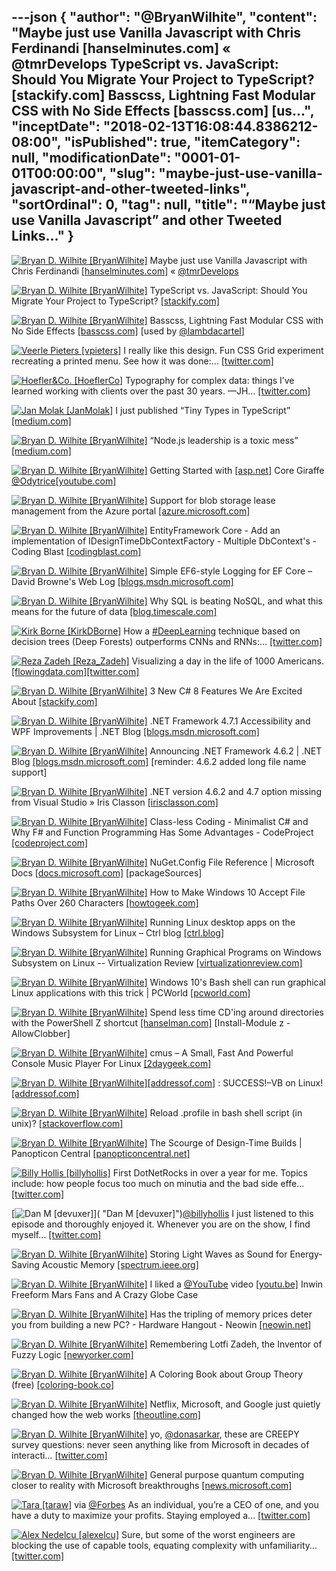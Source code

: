 ---json
{
  "author": "@BryanWilhite",
  "content": "Maybe just use Vanilla Javascript with Chris Ferdinandi [hanselminutes.com] « @tmrDevelops TypeScript vs. JavaScript: Should You Migrate Your Project to TypeScript? [stackify.com] Basscss, Lightning Fast Modular CSS with No Side Effects [basscss.com] [us...",
  "inceptDate": "2018-02-13T16:08:44.8386212-08:00",
  "isPublished": true,
  "itemCategory": null,
  "modificationDate": "0001-01-01T00:00:00",
  "slug": "maybe-just-use-vanilla-javascript-and-other-tweeted-links",
  "sortOrdinal": 0,
  "tag": null,
  "title": "“Maybe just use Vanilla Javascript” and other Tweeted Links…"
}
---

[<img alt="Bryan D. Wilhite [BryanWilhite]" src="https://songhay.blob.core.windows.net/shared-social-twitter/BryanWilhite.jpeg">](http://t.co/UNdqV0Z1zz "Bryan D. Wilhite [BryanWilhite]") Maybe just use Vanilla Javascript with Chris Ferdinandi [[hanselminutes.com]](https://www.hanselminutes.com/598/maybe-just-use-vanilla-javascript-with-chris-ferdinandi) « [@tmrDevelops](http://twitter.com/tmrDevelops)

[<img alt="Bryan D. Wilhite [BryanWilhite]" src="https://songhay.blob.core.windows.net/shared-social-twitter/BryanWilhite.jpeg">](http://t.co/UNdqV0Z1zz "Bryan D. Wilhite [BryanWilhite]") TypeScript vs. JavaScript: Should You Migrate Your Project to TypeScript? [[stackify.com]](https://stackify.com/typescript-vs-javascript-migrate/)

[<img alt="Bryan D. Wilhite [BryanWilhite]" src="https://songhay.blob.core.windows.net/shared-social-twitter/BryanWilhite.jpeg">](http://t.co/UNdqV0Z1zz "Bryan D. Wilhite [BryanWilhite]") Basscss, Lightning Fast Modular CSS with No Side Effects [[basscss.com]](http://basscss.com/) [used by [@lambdacartel](http://twitter.com/lambdacartel)] 

[<img alt="Veerle Pieters [vpieters]" src="https://songhay.blob.core.windows.net/shared-social-twitter/vpieters.png">](http://t.co/A4ZEwCEPEs "Veerle Pieters [vpieters]") I really like this design. Fun CSS Grid experiment recreating a printed menu. See how it was done:… [[twitter.com]](https://twitter.com/i/web/status/963315235649093632)

[<img alt="Hoefler&Co. [HoeflerCo]" src="https://songhay.blob.core.windows.net/shared-social-twitter/HoeflerCo.jpg">](https://t.co/No1RpBtIdS "Hoefler&Co. [HoeflerCo]") Typography for complex data: things I’ve learned working with clients over the past 30 years. —JH… [[twitter.com]](https://twitter.com/i/web/status/963431922780303360)

[<img alt="Jan Molak [JanMolak]" src="https://songhay.blob.core.windows.net/shared-social-twitter/JanMolak.jpg">](https://t.co/sswKA5zle2 "Jan Molak [JanMolak]") I just published “Tiny Types in TypeScript” [[medium.com]](https://medium.com/p/tiny-types-in-typescript-4680177f026e)

[<img alt="Bryan D. Wilhite [BryanWilhite]" src="https://songhay.blob.core.windows.net/shared-social-twitter/BryanWilhite.jpeg">](http://t.co/UNdqV0Z1zz "Bryan D. Wilhite [BryanWilhite]") “Node.js leadership is a toxic mess” [[medium.com]](https://medium.com/@bgourlie/nodejs-leadership-is-a-toxic-mess-34e2b8faa003)

[<img alt="Bryan D. Wilhite [BryanWilhite]" src="https://songhay.blob.core.windows.net/shared-social-twitter/BryanWilhite.jpeg">](http://t.co/UNdqV0Z1zz "Bryan D. Wilhite [BryanWilhite]") Getting Started with [[asp.net]](http://ASP.NET) Core Giraffe [@Odytrice](http://twitter.com/Odytrice)[[youtube.com]](https://www.youtube.com/watch?v=HyRzsPZ0f0k)

[<img alt="Bryan D. Wilhite [BryanWilhite]" src="https://songhay.blob.core.windows.net/shared-social-twitter/BryanWilhite.jpeg">](http://t.co/UNdqV0Z1zz "Bryan D. Wilhite [BryanWilhite]") Support for blob storage lease management from the Azure portal [[azure.microsoft.com]](https://azure.microsoft.com/en-us/updates/support-for-blob-storage-lease-management-from-azure-portal/)

[<img alt="Bryan D. Wilhite [BryanWilhite]" src="https://songhay.blob.core.windows.net/shared-social-twitter/BryanWilhite.jpeg">](http://t.co/UNdqV0Z1zz "Bryan D. Wilhite [BryanWilhite]") EntityFramework Core - Add an implementation of IDesignTimeDbContextFactory - Multiple DbContext's - Coding Blast [[codingblast.com]](https://codingblast.com/entityframework-core-add-implementation-idesigntimedbcontextfactory-multiple-dbcontexts/)

[<img alt="Bryan D. Wilhite [BryanWilhite]" src="https://songhay.blob.core.windows.net/shared-social-twitter/BryanWilhite.jpeg">](http://t.co/UNdqV0Z1zz "Bryan D. Wilhite [BryanWilhite]") Simple EF6-style Logging for EF Core – David Browne's Web Log [[blogs.msdn.microsoft.com]](https://blogs.msdn.microsoft.com/dbrowne/2017/09/22/simple-logging-for-ef-core/)

[<img alt="Bryan D. Wilhite [BryanWilhite]" src="https://songhay.blob.core.windows.net/shared-social-twitter/BryanWilhite.jpeg">](http://t.co/UNdqV0Z1zz "Bryan D. Wilhite [BryanWilhite]") Why SQL is beating NoSQL, and what this means for the future of data [[blog.timescale.com]](https://blog.timescale.com/why-sql-beating-nosql-what-this-means-for-future-of-data-time-series-database-348b777b847a)

[<img alt="Kirk Borne [KirkDBorne]" src="https://songhay.blob.core.windows.net/shared-social-twitter/KirkDBorne.jpg">](https://t.co/tWlmeuTlR7 "Kirk Borne [KirkDBorne]") How a [#DeepLearning](http://twitter.com/search?q=%23DeepLearning) technique based on decision trees (Deep Forests) outperforms CNNs and RNNs:… [[twitter.com]](https://twitter.com/i/web/status/963280933368549376)

[<img alt="Reza Zadeh [Reza_Zadeh]" src="https://songhay.blob.core.windows.net/shared-social-twitter/Reza_Zadeh.jpg">](https://t.co/iJFGzHpbIn "Reza Zadeh [Reza_Zadeh]") Visualizing a day in the life of 1000 Americans. [[flowingdata.com]](https://flowingdata.com/2015/12/15/a-day-in-the-life-of-americans/)[[twitter.com]](https://twitter.com/Reza_Zadeh/status/963189267412299776/video/1)

[<img alt="Bryan D. Wilhite [BryanWilhite]" src="https://songhay.blob.core.windows.net/shared-social-twitter/BryanWilhite.jpeg">](http://t.co/UNdqV0Z1zz "Bryan D. Wilhite [BryanWilhite]") 3 New C# 8 Features We Are Excited About [[stackify.com]](https://stackify.com/csharp-8-features/)

[<img alt="Bryan D. Wilhite [BryanWilhite]" src="https://songhay.blob.core.windows.net/shared-social-twitter/BryanWilhite.jpeg">](http://t.co/UNdqV0Z1zz "Bryan D. Wilhite [BryanWilhite]") .NET Framework 4.7.1 Accessibility and WPF Improvements | .NET Blog [[blogs.msdn.microsoft.com]](https://blogs.msdn.microsoft.com/dotnet/2017/09/21/net-framework-4-7-1-accessibility-and-wpf-improvements/)

[<img alt="Bryan D. Wilhite [BryanWilhite]" src="https://songhay.blob.core.windows.net/shared-social-twitter/BryanWilhite.jpeg">](http://t.co/UNdqV0Z1zz "Bryan D. Wilhite [BryanWilhite]") Announcing .NET Framework 4.6.2 | .NET Blog [[blogs.msdn.microsoft.com]](https://blogs.msdn.microsoft.com/dotnet/2016/08/02/announcing-net-framework-4-6-2/) [reminder: 4.6.2 added long file name support] 

[<img alt="Bryan D. Wilhite [BryanWilhite]" src="https://songhay.blob.core.windows.net/shared-social-twitter/BryanWilhite.jpeg">](http://t.co/UNdqV0Z1zz "Bryan D. Wilhite [BryanWilhite]") .NET version 4.6.2 and 4.7 option missing from Visual Studio » Iris Classon [[irisclasson.com]](http://irisclasson.com/2017/09/21/net-version-4-6-2-and-4-7-option-missing-from-visual-studio/)

[<img alt="Bryan D. Wilhite [BryanWilhite]" src="https://songhay.blob.core.windows.net/shared-social-twitter/BryanWilhite.jpeg">](http://t.co/UNdqV0Z1zz "Bryan D. Wilhite [BryanWilhite]") Class-less Coding - Minimalist C# and Why F# and Function Programming Has Some Advantages - CodeProject [[codeproject.com]](https://www.codeproject.com/Articles/1200375/Class-less-Coding-Minimalist-Csharp-and-Why-Fsharp)

[<img alt="Bryan D. Wilhite [BryanWilhite]" src="https://songhay.blob.core.windows.net/shared-social-twitter/BryanWilhite.jpeg">](http://t.co/UNdqV0Z1zz "Bryan D. Wilhite [BryanWilhite]") NuGet.Config File Reference | Microsoft Docs [[docs.microsoft.com]](https://docs.microsoft.com/en-us/nuget/schema/nuget-config-file#packagesources) [packageSources] 

[<img alt="Bryan D. Wilhite [BryanWilhite]" src="https://songhay.blob.core.windows.net/shared-social-twitter/BryanWilhite.jpeg">](http://t.co/UNdqV0Z1zz "Bryan D. Wilhite [BryanWilhite]") How to Make Windows 10 Accept File Paths Over 260 Characters [[howtogeek.com]](https://www.howtogeek.com/266621/how-to-make-windows-10-accept-file-paths-over-260-characters/)

[<img alt="Bryan D. Wilhite [BryanWilhite]" src="https://songhay.blob.core.windows.net/shared-social-twitter/BryanWilhite.jpeg">](http://t.co/UNdqV0Z1zz "Bryan D. Wilhite [BryanWilhite]") Running Linux desktop apps on the Windows Subsystem for Linux – Ctrl blog [[ctrl.blog]](https://www.ctrl.blog/entry/how-to-x-on-wsl)

[<img alt="Bryan D. Wilhite [BryanWilhite]" src="https://songhay.blob.core.windows.net/shared-social-twitter/BryanWilhite.jpeg">](http://t.co/UNdqV0Z1zz "Bryan D. Wilhite [BryanWilhite]") Running Graphical Programs on Windows Subsystem on Linux -- Virtualization Review [[virtualizationreview.com]](https://virtualizationreview.com/articles/2017/02/08/graphical-programs-on-windows-subsystem-on-linux.aspx)

[<img alt="Bryan D. Wilhite [BryanWilhite]" src="https://songhay.blob.core.windows.net/shared-social-twitter/BryanWilhite.jpeg">](http://t.co/UNdqV0Z1zz "Bryan D. Wilhite [BryanWilhite]") Windows 10's Bash shell can run graphical Linux applications with this trick | PCWorld [[pcworld.com]](https://www.pcworld.com/article/3055403/windows/windows-10s-bash-shell-can-run-graphical-linux-applications-with-this-trick.html)

[<img alt="Bryan D. Wilhite [BryanWilhite]" src="https://songhay.blob.core.windows.net/shared-social-twitter/BryanWilhite.jpeg">](http://t.co/UNdqV0Z1zz "Bryan D. Wilhite [BryanWilhite]") Spend less time CD'ing around directories with the PowerShell Z shortcut [[hanselman.com]](https://www.hanselman.com/blog/SpendLessTimeCDingAroundDirectoriesWithThePowerShellZShortcut.aspx) [Install-Module z -AllowClobber] 

[<img alt="Bryan D. Wilhite [BryanWilhite]" src="https://songhay.blob.core.windows.net/shared-social-twitter/BryanWilhite.jpeg">](http://t.co/UNdqV0Z1zz "Bryan D. Wilhite [BryanWilhite]") cmus – A Small, Fast And Powerful Console Music Player For Linux [[2daygeek.com]](https://www.2daygeek.com/install-cmus-console-based-music-player-in-linux/)

[<img alt="Bryan D. Wilhite [BryanWilhite]" src="https://songhay.blob.core.windows.net/shared-social-twitter/BryanWilhite.jpeg">](http://t.co/UNdqV0Z1zz "Bryan D. Wilhite [BryanWilhite]")[[addressof.com]](http://AddressOf.com) : SUCCESS!–VB on Linux! [[addressof.com]](http://addressof.com/blog/archive/2017/09/20/SUCCESS_21001320_VB-on-Linux_2100_.aspx)

[<img alt="Bryan D. Wilhite [BryanWilhite]" src="https://songhay.blob.core.windows.net/shared-social-twitter/BryanWilhite.jpeg">](http://t.co/UNdqV0Z1zz "Bryan D. Wilhite [BryanWilhite]") Reload .profile in bash shell script (in unix)? [[stackoverflow.com]](https://stackoverflow.com/a/9354275/22944)

[<img alt="Bryan D. Wilhite [BryanWilhite]" src="https://songhay.blob.core.windows.net/shared-social-twitter/BryanWilhite.jpeg">](http://t.co/UNdqV0Z1zz "Bryan D. Wilhite [BryanWilhite]") The Scourge of Design-Time Builds | Panopticon Central [[panopticoncentral.net]](http://www.panopticoncentral.net/2017/09/21/the-scourge-of-design-time-builds/)

[<img alt="Billy Hollis [billyhollis]" src="https://songhay.blob.core.windows.net/shared-social-twitter/billyhollis.jpg">](https://t.co/LvJEYRzwk5 "Billy Hollis [billyhollis]") First DotNetRocks in over a year for me. Topics include: how people focus too much on minutia and the bad side effe… [[twitter.com]](https://twitter.com/i/web/status/943917406703050754)

[<img alt="Dan M [devuxer]" src="https://songhay.blob.core.windows.net/shared-social-twitter/devuxer.jpg">]( "Dan M [devuxer]")[@billyhollis](http://twitter.com/billyhollis) I just listened to this episode and thoroughly enjoyed it. Whenever you are on the show, I find myself… [[twitter.com]](https://twitter.com/i/web/status/957865519238950912)

[<img alt="Bryan D. Wilhite [BryanWilhite]" src="https://songhay.blob.core.windows.net/shared-social-twitter/BryanWilhite.jpeg">](http://t.co/UNdqV0Z1zz "Bryan D. Wilhite [BryanWilhite]") Storing Light Waves as Sound for Energy-Saving Acoustic Memory [[spectrum.ieee.org]](https://spectrum.ieee.org/tech-talk/computing/hardware/storing-light-as-sound)

[<img alt="Bryan D. Wilhite [BryanWilhite]" src="https://songhay.blob.core.windows.net/shared-social-twitter/BryanWilhite.jpeg">](http://t.co/UNdqV0Z1zz "Bryan D. Wilhite [BryanWilhite]") I liked a [@YouTube](http://twitter.com/YouTube) video [[youtu.be]](http://youtu.be/bNIndOZdY9w?a) Inwin Freeform Mars Fans and A Crazy Globe Case 

[<img alt="Bryan D. Wilhite [BryanWilhite]" src="https://songhay.blob.core.windows.net/shared-social-twitter/BryanWilhite.jpeg">](http://t.co/UNdqV0Z1zz "Bryan D. Wilhite [BryanWilhite]") Has the tripling of memory prices deter you from building a new PC? - Hardware Hangout - Neowin [[neowin.net]](https://www.neowin.net/forum/topic/1351714-has-the-tripling-of-memory-prices-deter-you-from-building-a-new-pc/)

[<img alt="Bryan D. Wilhite [BryanWilhite]" src="https://songhay.blob.core.windows.net/shared-social-twitter/BryanWilhite.jpeg">](http://t.co/UNdqV0Z1zz "Bryan D. Wilhite [BryanWilhite]") Remembering Lotfi Zadeh, the Inventor of Fuzzy Logic [[newyorker.com]](https://www.newyorker.com/tech/elements/remembering-lotfi-zadeh-the-inventor-of-fuzzy-logic)

[<img alt="Bryan D. Wilhite [BryanWilhite]" src="https://songhay.blob.core.windows.net/shared-social-twitter/BryanWilhite.jpeg">](http://t.co/UNdqV0Z1zz "Bryan D. Wilhite [BryanWilhite]") A Coloring Book about Group Theory (free) [[coloring-book.co]](http://www.coloring-book.co/)

[<img alt="Bryan D. Wilhite [BryanWilhite]" src="https://songhay.blob.core.windows.net/shared-social-twitter/BryanWilhite.jpeg">](http://t.co/UNdqV0Z1zz "Bryan D. Wilhite [BryanWilhite]") Netflix, Microsoft, and Google just quietly changed how the web works [[theoutline.com]](https://theoutline.com/post/2304/netflix-microsoft-and-google-just-quietly-changed-how-the-web-works)

[<img alt="Bryan D. Wilhite [BryanWilhite]" src="https://songhay.blob.core.windows.net/shared-social-twitter/BryanWilhite.jpeg">](http://t.co/UNdqV0Z1zz "Bryan D. Wilhite [BryanWilhite]") yo, [@donasarkar](http://twitter.com/donasarkar), these are CREEPY survey questions: never seen anything like from Microsoft in decades of interacti… [[twitter.com]](https://twitter.com/i/web/status/958836600447709184)

[<img alt="Bryan D. Wilhite [BryanWilhite]" src="https://songhay.blob.core.windows.net/shared-social-twitter/BryanWilhite.jpeg">](http://t.co/UNdqV0Z1zz "Bryan D. Wilhite [BryanWilhite]") General purpose quantum computing closer to reality with Microsoft breakthroughs [[news.microsoft.com]](https://news.microsoft.com/features/new-microsoft-breakthroughs-general-purpose-quantum-computing-moves-closer-reality/)

[<img alt="Tara [taraw]" src="https://songhay.blob.core.windows.net/shared-social-twitter/taraw.jpeg">](http://t.co/4HS7ZMeZq4 "Tara [taraw]") via [@Forbes](http://twitter.com/Forbes) As an individual, you’re a CEO of one, and you have a duty to maximize your profits. Staying employed a… [[twitter.com]](https://twitter.com/i/web/status/958305586470207488)

[<img alt="Alex Nedelcu [alexelcu]" src="https://songhay.blob.core.windows.net/shared-social-twitter/alexelcu.jpg">](https://t.co/qHWm6D3L5M "Alex Nedelcu [alexelcu]") Sure, but some of the worst engineers are blocking the use of capable tools, equating complexity with unfamiliarity… [[twitter.com]](https://twitter.com/i/web/status/963347216382529536)
